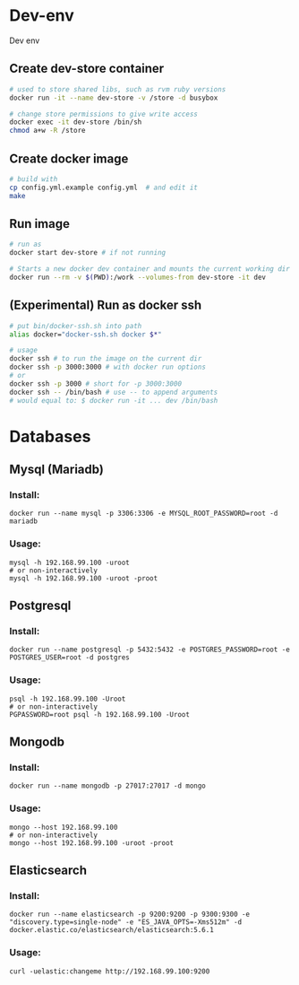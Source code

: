 
# Dev-env
Dev env

## Create dev-store container
```bash
# used to store shared libs, such as rvm ruby versions
docker run -it --name dev-store -v /store -d busybox

# change store permissions to give write access
docker exec -it dev-store /bin/sh
chmod a+w -R /store
```

## Create docker image
```bash
# build with
cp config.yml.example config.yml  # and edit it
make
```

## Run image
```bash
# run as
docker start dev-store # if not running

# Starts a new docker dev container and mounts the current working dir
docker run --rm -v $(PWD):/work --volumes-from dev-store -it dev
```

## (Experimental) Run as docker ssh
```bash
# put bin/docker-ssh.sh into path
alias docker="docker-ssh.sh docker $*"

# usage
docker ssh # to run the image on the current dir
docker ssh -p 3000:3000 # with docker run options
# or
docker ssh -p 3000 # short for -p 3000:3000
docker ssh -- /bin/bash # use -- to append arguments
# would equal to: $ docker run -it ... dev /bin/bash
```

# Databases

## Mysql (Mariadb)
### Install:
```shell
docker run --name mysql -p 3306:3306 -e MYSQL_ROOT_PASSWORD=root -d mariadb
```

### Usage:

```shell
mysql -h 192.168.99.100 -uroot
# or non-interactively
mysql -h 192.168.99.100 -uroot -proot
```

## Postgresql
### Install:
```shell
docker run --name postgresql -p 5432:5432 -e POSTGRES_PASSWORD=root -e POSTGRES_USER=root -d postgres
```

### Usage:

```shell
psql -h 192.168.99.100 -Uroot
# or non-interactively
PGPASSWORD=root psql -h 192.168.99.100 -Uroot
```

## Mongodb
### Install:
```shell
docker run --name mongodb -p 27017:27017 -d mongo
```

### Usage:

```shell
mongo --host 192.168.99.100
# or non-interactively
mongo --host 192.168.99.100 -uroot -proot
```

## Elasticsearch
### Install:
```shell
docker run --name elasticsearch -p 9200:9200 -p 9300:9300 -e "discovery.type=single-node" -e "ES_JAVA_OPTS=-Xms512m" -d docker.elastic.co/elasticsearch/elasticsearch:5.6.1
```

### Usage:

```shell
curl -uelastic:changeme http://192.168.99.100:9200
```
